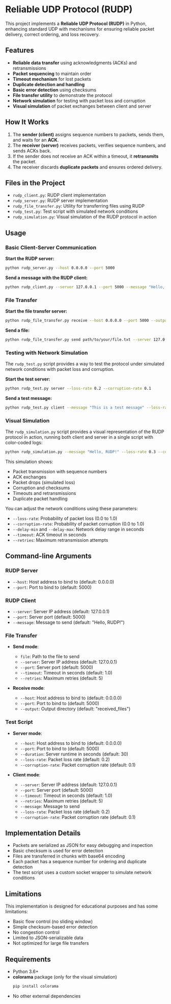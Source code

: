 # Reliable UDP Protocol (RUDP)

This project implements a **Reliable UDP Protocol (RUDP)** in Python, enhancing standard UDP with mechanisms for ensuring reliable packet delivery, correct ordering, and loss recovery.

## Features

- **Reliable data transfer** using acknowledgments (ACKs) and retransmissions
- **Packet sequencing** to maintain order
- **Timeout mechanism** for lost packets
- **Duplicate detection and handling**
- **Basic error detection** using checksums
- **File transfer utility** to demonstrate the protocol
- **Network simulation** for testing with packet loss and corruption
- **Visual simulation** of packet exchanges between client and server

## How It Works

1. The **sender (client)** assigns sequence numbers to packets, sends them, and waits for an **ACK**.
2. The **receiver (server)** receives packets, verifies sequence numbers, and sends ACKs back.
3. If the sender does not receive an ACK within a timeout, it **retransmits** the packet.
4. The receiver discards **duplicate packets** and ensures ordered delivery.

## Files in the Project

- `rudp_client.py`: RUDP client implementation
- `rudp_server.py`: RUDP server implementation
- `rudp_file_transfer.py`: Utility for transferring files using RUDP
- `rudp_test.py`: Test script with simulated network conditions
- `rudp_simulation.py`: Visual simulation of the RUDP protocol in action

## Usage

### Basic Client-Server Communication

**Start the RUDP server:**
```bash
python rudp_server.py --host 0.0.0.0 --port 5000
```

**Send a message with the RUDP client:**
```bash
python rudp_client.py --server 127.0.0.1 --port 5000 --message "Hello, RUDP!"
```

### File Transfer

**Start the file transfer server:**
```bash
python rudp_file_transfer.py receive --host 0.0.0.0 --port 5000 --output received_files
```

**Send a file:**
```bash
python rudp_file_transfer.py send path/to/your/file.txt --server 127.0.0.1 --port 5000
```

### Testing with Network Simulation

The `rudp_test.py` script provides a way to test the protocol under simulated network conditions with packet loss and corruption.

**Start the test server:**
```bash
python rudp_test.py server --loss-rate 0.2 --corruption-rate 0.1
```

**Send a test message:**
```bash
python rudp_test.py client --message "This is a test message" --loss-rate 0.2 --corruption-rate 0.1
```

### Visual Simulation

The `rudp_simulation.py` script provides a visual representation of the RUDP protocol in action, running both client and server in a single script with color-coded logs:

```bash
python rudp_simulation.py --message "Hello, RUDP!" --loss-rate 0.3 --corruption-rate 0.2
```

This simulation shows:
- Packet transmission with sequence numbers
- ACK exchanges
- Packet drops (simulated loss)
- Corruption and checksums
- Timeouts and retransmissions
- Duplicate packet handling

You can adjust the network conditions using these parameters:
- `--loss-rate`: Probability of packet loss (0.0 to 1.0)
- `--corruption-rate`: Probability of packet corruption (0.0 to 1.0)
- `--delay-min` and `--delay-max`: Network delay range in seconds
- `--timeout`: ACK timeout in seconds
- `--retries`: Maximum retransmission attempts

## Command-line Arguments

### RUDP Server
- `--host`: Host address to bind to (default: 0.0.0.0)
- `--port`: Port to bind to (default: 5000)

### RUDP Client
- `--server`: Server IP address (default: 127.0.0.1)
- `--port`: Server port (default: 5000)
- `--message`: Message to send (default: "Hello, RUDP!")

### File Transfer
- **Send mode**:
  - `file`: Path to the file to send
  - `--server`: Server IP address (default: 127.0.0.1)
  - `--port`: Server port (default: 5000)
  - `--timeout`: Timeout in seconds (default: 1.0)
  - `--retries`: Maximum retries (default: 5)
  
- **Receive mode**:
  - `--host`: Host address to bind to (default: 0.0.0.0)
  - `--port`: Port to bind to (default: 5000)
  - `--output`: Output directory (default: "received_files")

### Test Script
- **Server mode**:
  - `--host`: Host address to bind to (default: 0.0.0.0)
  - `--port`: Port to bind to (default: 5000)
  - `--duration`: Server runtime in seconds (default: 30)
  - `--loss-rate`: Packet loss rate (default: 0.2)
  - `--corruption-rate`: Packet corruption rate (default: 0.1)
  
- **Client mode**:
  - `--server`: Server IP address (default: 127.0.0.1)
  - `--port`: Server port (default: 5000)
  - `--timeout`: Timeout in seconds (default: 1.0)
  - `--retries`: Maximum retries (default: 5)
  - `--message`: Message to send
  - `--loss-rate`: Packet loss rate (default: 0.2)
  - `--corruption-rate`: Packet corruption rate (default: 0.1)

## Implementation Details

- Packets are serialized as JSON for easy debugging and inspection
- Basic checksum is used for error detection
- Files are transferred in chunks with base64 encoding
- Each packet has a sequence number for ordering and duplicate detection
- The test script uses a custom socket wrapper to simulate network conditions

## Limitations

This implementation is designed for educational purposes and has some limitations:

- Basic flow control (no sliding window)
- Simple checksum-based error detection
- No congestion control
- Limited to JSON-serializable data
- Not optimized for large file transfers

## Requirements

- Python 3.6+
- **colorama** package (only for the visual simulation)
  ```bash
  pip install colorama
  ```
- No other external dependencies 